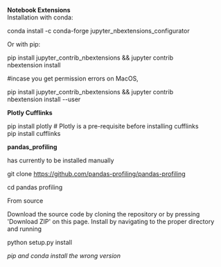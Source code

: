 

__Notebook Extensions__  
Installation with conda:  

conda install -c conda-forge jupyter_nbextensions_configurator  
  
Or with pip:  
  
pip install jupyter_contrib_nbextensions && jupyter contrib  
nbextension install  
  
#incase you get permission errors on MacOS,  
  
pip install jupyter_contrib_nbextensions && jupyter contrib  
nbextension install --user  
  

__Plotly Cufflinks__  
  
pip install plotly # Plotly is a pre-requisite before installing cufflinks  
pip install cufflinks  



__pandas_profiling__

has currently to be installed manually

git clone https://github.com/pandas-profiling/pandas-profiling

cd pandas profiling

From source

Download the source code by cloning the repository or by pressing 'Download ZIP' on this page. Install by navigating to the proper directory and running

python setup.py install


*pip and conda install the wrong version*
